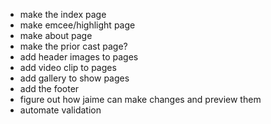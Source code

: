 * make the index page
* make emcee/highlight page
* make about page
* make the prior cast page?
* add header images to pages
* add video clip to pages
* add gallery to show pages
* add the footer
* figure out how jaime can make changes and preview them
* automate validation